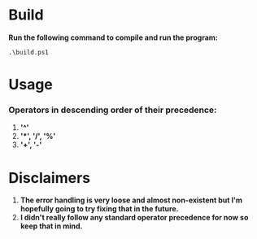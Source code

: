 # Build
**Run the following command to compile and run the program:**

    .\build.ps1

# Usage

### Operators in descending order of their precedence:
1. **'^'**
2. **'\*', '/', '%'**
3. **'+', '-'**

# Disclaimers

 1. **The error handling is very loose and almost non-existent but I'm hopefully going to try fixing that in the future.**
 2. **I didn't really follow any standard operator precedence for now so keep that in mind.**
